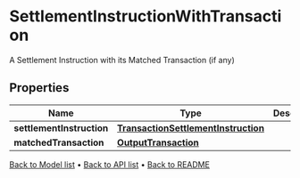 

# SettlementInstructionWithTransaction

A Settlement Instruction with its Matched Transaction (if any)

## Properties

| Name | Type | Description | Notes |
|------------ | ------------- | ------------- | -------------|
|**settlementInstruction** | [**TransactionSettlementInstruction**](TransactionSettlementInstruction.md) |  |  [optional] |
|**matchedTransaction** | [**OutputTransaction**](OutputTransaction.md) |  |  [optional] |



[Back to Model list](../README.md#documentation-for-models) &#8226; [Back to API list](../README.md#documentation-for-api-endpoints) &#8226; [Back to README](../README.md)


